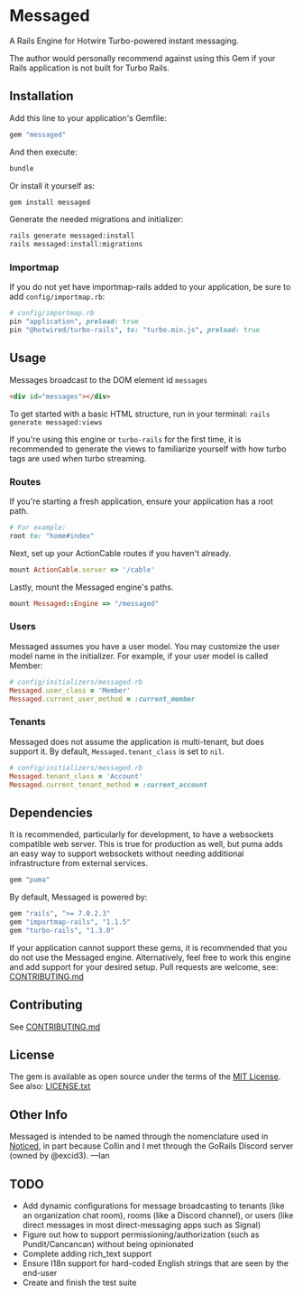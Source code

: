 # Messaged
A Rails Engine for Hotwire Turbo-powered instant messaging.

The author would personally recommend against using this Gem if your Rails application is not built for Turbo Rails.

## Installation
Add this line to your application's Gemfile:

```ruby
gem "messaged"
```

And then execute:
```bash
bundle
```

Or install it yourself as:
```bash
gem install messaged
```

Generate the needed migrations and initializer:
```bash
rails generate messaged:install
rails messaged:install:migrations
```

### Importmap

If you do not yet have importmap-rails added to your application, be sure to add `config/importmap.rb`:
```ruby
# config/importmap.rb
pin "application", preload: true
pin "@hotwired/turbo-rails", to: "turbo.min.js", preload: true
```

## Usage
Messages broadcast to the DOM element id `messages`
```html
<div id="messages"></div>
```

To get started with a basic HTML structure, run in your terminal: `rails generate messaged:views`

If you're using this engine or `turbo-rails` for the first time, it is recommended to generate the views to familiarize yourself with how turbo tags are used when turbo streaming.

### Routes

If you're starting a fresh application, ensure your application has a root path.
```ruby
# For example:
root to: "home#index"
```

Next, set up your ActionCable routes if you haven't already.
```ruby 
mount ActionCable.server => '/cable'
```

Lastly, mount the Messaged engine's paths.
```ruby
mount Messaged::Engine => "/messaged"
```

### Users
Messaged assumes you have a user model. You may customize the user model name in the initializer. For example, if your user model is called Member:
```ruby
# config/initializers/messaged.rb
Messaged.user_class = 'Member'
Messaged.current_user_method = :current_member
```

### Tenants
Messaged does not assume the application is multi-tenant, but does support it. By default, `Messaged.tenant_class` is set to `nil`.
```ruby
# config/initializers/messaged.rb
Messaged.tenant_class = 'Account'
Messaged.current_tenant_method = :current_account
```

## Dependencies
It is recommended, particularly for development, to have a websockets compatible web server. This is true for production as well, but puma adds an easy way to support websockets without needing additional infrastructure from external services.
```ruby
gem "puma"
```

By default, Messaged is powered by:
```ruby
gem "rails", ">= 7.0.2.3"
gem "importmap-rails", "1.1.5"
gem "turbo-rails", "1.3.0"
```
If your application cannot support these gems, it is recommended that you do not use the Messaged engine. Alternatively, feel free to work this engine and add support for your desired setup. Pull requests are welcome, see: [CONTRIBUTING.md](https://github.com/ianrandmckenzie/messaged/blob/main/CONTRIBUTING.md)

## Contributing
See [CONTRIBUTING.md](https://github.com/ianrandmckenzie/messaged/blob/main/CONTRIBUTING.md)

## License
The gem is available as open source under the terms of the [MIT License](https://opensource.org/licenses/MIT).
See also: [LICENSE.txt](https://github.com/ianrandmckenzie/messaged/blob/main/LICENSE.txt)

## Other Info
Messaged is intended to be named through the nomenclature used in [Noticed](https://github.com/excid3/noticed), in part because Collin and I met through the GoRails Discord server (owned by @excid3).
—Ian

## TODO
* Add dynamic configurations for message broadcasting to tenants (like an organization chat room), rooms (like a Discord channel), or users (like direct messages in most direct-messaging apps such as Signal)
* Figure out how to support permissioning/authorization (such as Pundit/Cancancan) without being opinionated
* Complete adding rich_text support
* Ensure I18n support for hard-coded English strings that are seen by the end-user
* Create and finish the test suite
